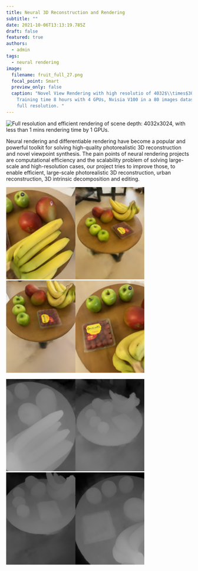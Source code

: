 ```yaml
---
title: Neural 3D Reconstruction and Rendering
subtitle: ""
date: 2021-10-06T13:13:19.785Z
draft: false
featured: true
authors:
  - admin
tags:
  - neural rendering
image:
  filename: fruit_full_27.png
  focal_point: Smart
  preview_only: false
  caption: "Novel View Rendering with high resolutio of 4032$\\times$3024.
    Training time 8 hours with 4 GPUs, Nvisia V100 in a 80 images dataset with
    full resolution. "
---
```

![](fruit_full_27_depth.png "Full resolution and efficient rendering of scene depth: 4032x3024, with less than 1 mins rendering time by 1 GPUs. ")

Neural rendering and differentiable rendering have become a popular and powerful toolkit for solving high-quality photorealistic 3D reconstruction and novel viewpoint synthesis. The pain points of neural rendering projects are computational efficiency and the scalability problem of solving large-scale and high-resolution cases, our project tries to improve those, to enable efficient, large-scale photorealistic 3D reconstruction, urban reconstruction, 3D intrinsic decomposition and editing. 

<img src="./images/fruit_2.png" height="250"/><img src="./images/fruit_5.png" height="250"/><img src="./images/fruit_6.png" height="250"/><img src="./images/fruit_7.png" height="250"/>

<img src="./images/fruit_2_depth.png" height="250"/><img src="./images/fruit_5_depth.png" height="250"/><img src="./images/fruit_6_depth.png" height="250"/><img src="./images/fruit_7_depth.png" height="250"/>